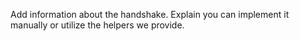 Add information about the handshake.  Explain you can implement it manually or utilize the helpers we provide.
